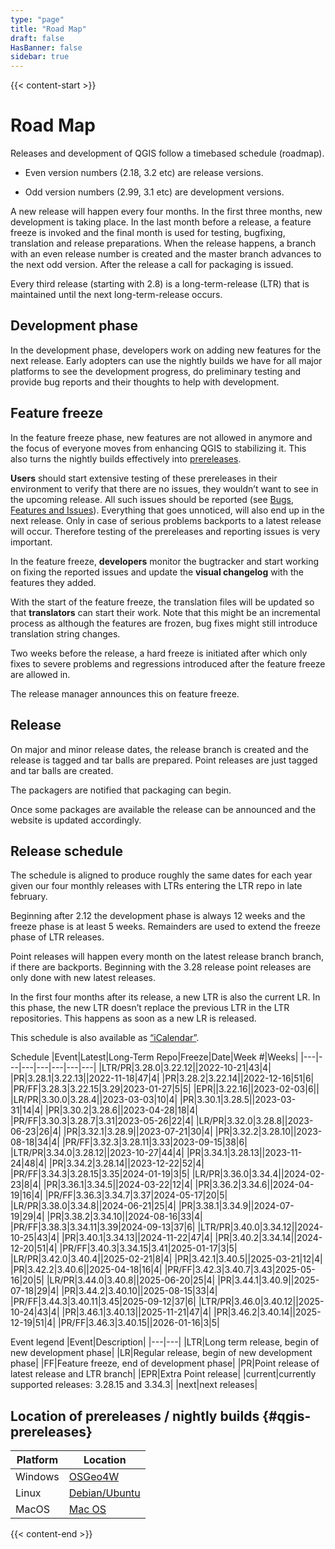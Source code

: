```yaml
---
type: "page"
title: "Road Map"
draft: false
HasBanner: false
sidebar: true
---
```

{{< content-start  >}}

# Road Map

Releases and development of QGIS follow a timebased schedule (roadmap).

- Even version numbers (2.18, 3.2 etc) are release versions.
    
- Odd version numbers (2.99, 3.1 etc) are development versions.
    

A new release will happen every four months. In the first three months, new development is taking place. In the last month before a release, a feature freeze is invoked and the final month is used for testing, bugfixing, translation and release preparations. When the release happens, a branch with an even release number is created and the master branch advances to the next odd version. After the release a call for packaging is issued.

Every third release (starting with 2.8) is a long-term-release (LTR) that is maintained until the next long-term-release occurs.

## Development phase

In the development phase, developers work on adding new features for the next release. Early adopters can use the nightly builds we have for all major platforms to see the development progress, do preliminary testing and provide bug reports and their thoughts to help with development.

## Feature freeze

In the feature freeze phase, new features are not allowed in anymore and the focus of everyone moves from enhancing QGIS to stabilizing it. This also turns the nightly builds effectively into [prereleases](#qgis-prereleases).

**Users** should start extensive testing of these prereleases in their environment to verify that there are no issues, they wouldn’t want to see in the upcoming release. All such issues should be reported (see [Bugs, Features and Issues](https://qgis.org/en/site/getinvolved/development/bugreporting.html#qgis-bugreporting)). Everything that goes unnoticed, will also end up in the next release. Only in case of serious problems backports to a latest release will occur. Therefore testing of the prereleases and reporting issues is very important.

In the feature freeze, **developers** monitor the bugtracker and start working on fixing the reported issues and update the **visual changelog** with the features they added.

With the start of the feature freeze, the translation files will be updated so that **translators** can start their work. Note that this might be an incremental process as although the features are frozen, bug fixes might still introduce translation string changes.

Two weeks before the release, a hard freeze is initiated after which only fixes to severe problems and regressions introduced after the feature freeze are allowed in.

The release manager announces this on feature freeze.

## Release

On major and minor release dates, the release branch is created and the release is tagged and tar balls are prepared. Point releases are just tagged and tar balls are created.

The packagers are notified that packaging can begin.

Once some packages are available the release can be announced and the website is updated accordingly.

## Release schedule

The schedule is aligned to produce roughly the same dates for each year given our four monthly releases with LTRs entering the LTR repo in late february.

Beginning after 2.12 the development phase is always 12 weeks and the freeze phase is at least 5 weeks. Remainders are used to extend the freeze phase of LTR releases.

Point releases will happen every month on the latest release branch branch, if there are backports. Beginning with the 3.28 release point releases are only done with new latest releases.

In the first four months after its release, a new LTR is also the current LR. In this phase, the new LTR doesn’t replace the previous LTR in the LTR repositories. This happens as soon as a new LR is released.

This schedule is also available as [“iCalendar”](https://qgis.org/schedule.ics).

Schedule
|Event|Latest|Long-Term Repo|Freeze|Date|Week #|Weeks|
|---|---|---|---|---|---|---|
|LTR/PR|3.28.0|3.22.12||2022-10-21|43|4|
|PR|3.28.1|3.22.13||2022-11-18|47|4|
|PR|3.28.2|3.22.14||2022-12-16|51|6|
|PR/FF|3.28.3|3.22.15|3.29|2023-01-27|5|5|
|EPR||3.22.16||2023-02-03|6||
|LR/PR|3.30.0|3.28.4||2023-03-03|10|4|
|PR|3.30.1|3.28.5||2023-03-31|14|4|
|PR|3.30.2|3.28.6||2023-04-28|18|4|
|PR/FF|3.30.3|3.28.7|3.31|2023-05-26|22|4|
|LR/PR|3.32.0|3.28.8||2023-06-23|26|4|
|PR|3.32.1|3.28.9||2023-07-21|30|4|
|PR|3.32.2|3.28.10||2023-08-18|34|4|
|PR/FF|3.32.3|3.28.11|3.33|2023-09-15|38|6|
|LTR/PR|3.34.0|3.28.12||2023-10-27|44|4|
|PR|3.34.1|3.28.13||2023-11-24|48|4|
|PR|3.34.2|3.28.14||2023-12-22|52|4|
|PR/FF|3.34.3|3.28.15|3.35|2024-01-19|3|5|
|LR/PR|3.36.0|3.34.4||2024-02-23|8|4|
|PR|3.36.1|3.34.5||2024-03-22|12|4|
|PR|3.36.2|3.34.6||2024-04-19|16|4|
|PR/FF|3.36.3|3.34.7|3.37|2024-05-17|20|5|
|LR/PR|3.38.0|3.34.8||2024-06-21|25|4|
|PR|3.38.1|3.34.9||2024-07-19|29|4|
|PR|3.38.2|3.34.10||2024-08-16|33|4|
|PR/FF|3.38.3|3.34.11|3.39|2024-09-13|37|6|
|LTR/PR|3.40.0|3.34.12||2024-10-25|43|4|
|PR|3.40.1|3.34.13||2024-11-22|47|4|
|PR|3.40.2|3.34.14||2024-12-20|51|4|
|PR/FF|3.40.3|3.34.15|3.41|2025-01-17|3|5|
|LR/PR|3.42.0|3.40.4||2025-02-21|8|4|
|PR|3.42.1|3.40.5||2025-03-21|12|4|
|PR|3.42.2|3.40.6||2025-04-18|16|4|
|PR/FF|3.42.3|3.40.7|3.43|2025-05-16|20|5|
|LR/PR|3.44.0|3.40.8||2025-06-20|25|4|
|PR|3.44.1|3.40.9||2025-07-18|29|4|
|PR|3.44.2|3.40.10||2025-08-15|33|4|
|PR/FF|3.44.3|3.40.11|3.45|2025-09-12|37|6|
|LTR/PR|3.46.0|3.40.12||2025-10-24|43|4|
|PR|3.46.1|3.40.13||2025-11-21|47|4|
|PR|3.46.2|3.40.14||2025-12-19|51|4|
|PR/FF|3.46.3|3.40.15||2026-01-16|3|5|

Event legend
|Event|Description|
|---|---|
|LTR|Long term release, begin of new development phase|
|LR|Regular release, begin of new development phase|
|FF|Feature freeze, end of development phase|
|PR|Point release of latest release and LTR branch|
|EPR|Extra Point release|
|current|currently supported releases: 3.28.15 and 3.34.3|
|next|next releases|

## Location of prereleases / nightly builds {#qgis-prereleases}

|Platform|Location|
|---|---|
|Windows|[OSGeo4W](../installation-guide/#qgis-windows-testing)|
|Linux|[Debian/Ubuntu](../installation-guide/#qgis-debian-testing)|
|MacOS|[Mac OS](../installation-guide/#qgis-macos-testing)|

{{< content-end >}}

